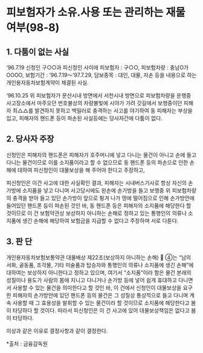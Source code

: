 # 피보험자가 소유.사용 또는 관리하는 재물 여부(98-8)

## 1. 다툼이 없는 사실

‘96.7.19 신청인 구○○과 피신청인 사이에 피보험자 : 구○○,  피보험차량 : 충남O가OOOO,  보험기간 : ’96.7.19～’97.7.29, 담보종목 : 대인, 대물, 자손 등을 내용으로 하는 개인용자동차보험계약이 체결된 사실.

‘96.10.25  위 피보험자가 문산시내 방면에서 서천시내 방면으로 피보험차량을 운행중 사고장소에서 마주오던 번호불상의 차량불빛에 시야가 가려 갓길에서 보행중이던 피해자 최△△를 발견하지 못하고 백밀러로 충격하는 사고를 야기하여 동 피해자는 부상을 입고, 피해자의 핸드폰 등이 파손된 사실등에는 당사자간에 다툼이 없다. 

## 2. 당사자 주장

  신청인은 피해자의 핸드폰은 피해자가 호주머니에 넣고 다니는 물건이 아니고 손에 들고 다니는 물건이므로 이를 소지품이라고 할 수 없으므로 동 핸드폰 등의 파손으로 인한 손해에 대하여 피신청인이 대물보상을 해 주어야 한다고 주장하고, 
  
  피신청인은 이건 사고에 대한 사실확인 결과, 피해자는 시내버스기사로 항상 자신의 손가방에 소지품을 넣고 다니며 사고당시에도 왼손에 손가방을 들고 보행중 위 피보험차량의 충격을 받아 들고 있던 손가방이 앞으로 튕겨 나가 땅에 떨어짐으로 인해 손가방안에 들어있던 핸드폰 등이 파손된 것인 바, 동 핸드폰 등은 피해자의 소지품에 해당한다 할 것이므로 이 건 보험약관상 보상하지 아니하는 손해로 정하고 있는 통행인의 의류나 소지품에 생긴 손해에 해당하여 보험금을 지급할 수 없다고 주장하며 서로 다툰다.  

## 3. 판  단

  개인용자동차보험보통약관 대물배상 제22조(보상하지 아니하는 손해) 󰊲 ④는 “남의 서화, 골동품, 조각물, 기타 미술품과 탑승자와 통행인의 의류나 소지품에 생긴 손해”에 대하여는 보상하지 아니한다고 정하고 있으며,     여기서 “소지품”이라 함은 물건 본래의 성질이나 용도가 사람의 몸에 지니고 다니거나 손가방 등에 넣어 쉽게 휴대하고 다니면서 사용할 수 있는 물건을 의미한다고 할 것인 바,  이 건에서 신청인이 대물보상을 요구한 피해자의 손가방안에 있던 핸드폰 등의 물건은 그 성질상 통상적으로 들고 다니며 계속 사용할 때 그 효용성을 발휘할 수 있는 물건이라 할 것이므로 소지품에 해당한다고 봄이 타당하다 할 것이다. 따라서 피신청인은 이 건 사고에 있어 대물보상책임은 없다고 봄이 타당하다.

  이상과 같은 이유로 결정사항과 같이 결정한다. 

*출처 : 금융감독원
